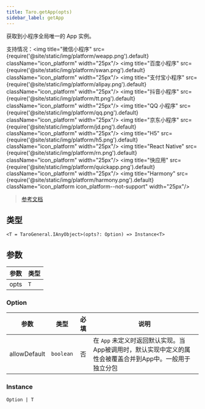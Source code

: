 ```yaml
---
title: Taro.getApp(opts)
sidebar_label: getApp
---
```


获取到小程序全局唯一的 App 实例。

支持情况：<img title="微信小程序" src={require('@site/static/img/platform/weapp.png').default} className="icon_platform" width="25px"/> <img title="百度小程序" src={require('@site/static/img/platform/swan.png').default} className="icon_platform" width="25px"/> <img title="支付宝小程序" src={require('@site/static/img/platform/alipay.png').default} className="icon_platform" width="25px"/> <img title="抖音小程序" src={require('@site/static/img/platform/tt.png').default} className="icon_platform" width="25px"/> <img title="QQ 小程序" src={require('@site/static/img/platform/qq.png').default} className="icon_platform" width="25px"/> <img title="京东小程序" src={require('@site/static/img/platform/jd.png').default} className="icon_platform" width="25px"/> <img title="H5" src={require('@site/static/img/platform/h5.png').default} className="icon_platform" width="25px"/> <img title="React Native" src={require('@site/static/img/platform/rn.png').default} className="icon_platform" width="25px"/> <img title="快应用" src={require('@site/static/img/platform/quickapp.png').default} className="icon_platform" width="25px"/> <img title="Harmony" src={require('@site/static/img/platform/harmony.png').default} className="icon_platform icon_platform--not-support" width="25px"/>

> [参考文档](https://developers.weixin.qq.com/miniprogram/dev/reference/api/getApp.html)

## 类型

```tsx
<T = TaroGeneral.IAnyObject>(opts?: Option) => Instance<T>
```

## 参数

| 参数 | 类型 |
| --- | --- |
| opts | `T` |

### Option

| 参数 | 类型 | 必填 | 说明 |
| --- | --- | :---: | --- |
| allowDefault | `boolean` | 否 | 在 `App` 未定义时返回默认实现。当App被调用时，默认实现中定义的属性会被覆盖合并到App中。一般用于独立分包 |

### Instance

```tsx
Option | T
```

